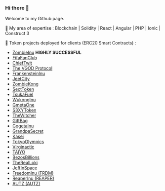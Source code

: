 ### Hi there 👋
Welcome to my Github page. 

🔭 My area of expertise : 
Blockchain | Solidity | React | Angular | PHP | Ionic | Construct 3

🌱 Token projects deployed for clients (ERC20 Smart Contracts) :
- [ZombieInu](https://coinmarketcap.com/currencies/zombie-inu/) **HIGHLY SUCCESSFUL**
- [FifaFanClub](https://etherscan.io/token/0x453833ec4248142b036907cc83da75125f19367c#code)
- [ChiefTwit]()
- [The VGOD Protocol]()
- [FrankensteinInu]()
- [JeetCity]()
- [ZombieKong](https://etherscan.io/token/0xd120b2dc63d4e8baaa9441d10a4820d09364d71f#code)
- [SectToken]()
- [TsukaFuel](https://etherscan.io/token/0xa30e3ce725cefcbb0ddf744ba7fdd30cba6750f0#code)
- [WukongInu](https://coinmarketcap.com/currencies/monkey-king/)
- [GmetaOne]()
- [S3XYToken]()
- [TheWitcher]()
- [GiftBag](https://coinmarketcap.com/currencies/giftbag/)
- [GogetaInu](https://coinmarketcap.com/currencies/gogeta-inu/)
- [GrandpaSecret](https://bscscan.com/token/0xe4ef9c8df5b846f306a06f3a5d315d928ee34e3a#code)
- [Kasei](https://etherscan.io/token/0xf09d6ccf2622b2b1817dc9231e544ce638ebd1cf#code)
- [TokyoOlympics](https://etherscan.io/token/0x82161f1bca384a09d91ee34dd58d3ff02f739d01#code)
- [Virginactic](https://etherscan.io/token/0x7c7663bfa7123ded0f2b646f4aa6b78b0eac9436#code)
- [TAIYO](https://etherscan.io/token/0x13db9034c9ca6cb739887288fce790544a476f8c#code)
- [BezosBillions]()
- [TheRealLoki]()
- [JeffInSpace](https://etherscan.io/token/0xa10a210c27c86f8c63825096e34f671fd61041b1#code)
- [FreedomInu (FRDM)](https://etherscan.io/token/0x1238dda2319812c8b405e84d7eff5dfb81783008#code)
- [ReaperInu (REAPER)](https://etherscan.io/token/0xe920c4b657b94fa7b0e0796f02c6f9f5c193af1a#code)
- [AUTZ (AUTZ)](https://coinmarketcap.com/currencies/autz-token)

